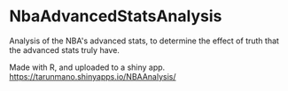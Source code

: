 # NbaAdvancedStatsAnalysis
Analysis of the NBA's advanced stats, to determine the effect of truth that the advanced stats truly have.

Made with R, and uploaded to a shiny app. 
https://tarunmano.shinyapps.io/NBAAnalysis/


